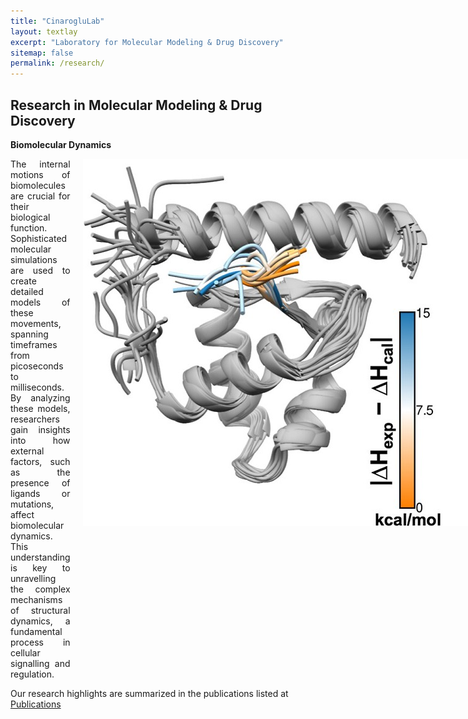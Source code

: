 ```yaml
---
title: "CinarogluLab"
layout: textlay
excerpt: "Laboratory for Molecular Modeling & Drug Discovery"
sitemap: false
permalink: /research/
---
```


## Research in Molecular Modeling & Drug Discovery

**Biomolecular Dynamics**

<div style="display: flex; align-items: flex-start;">
    <div style="flex: 1; text-align: justify;">
        The internal motions of biomolecules are crucial for their biological function. Sophisticated molecular simulations are used to create detailed models of these movements, spanning timeframes from picoseconds to milliseconds. By analyzing these models, researchers gain insights into how external factors, such as the presence of ligands or mutations, affect biomolecular dynamics. This understanding is key to unravelling the complex mechanisms of structural dynamics, a fundamental process in cellular signalling and regulation.
    </div>
    <div style="flex: 0 0 auto; margin-left: 20px;">
        <img src="https://raw.githubusercontent.com/CinarogluLab/cinaroglulab.github.io/main/images/images-0003.jpeg" alt="Biomolecular Dynamics">
    </div>
</div>


Our research highlights are summarized in the publications listed at <a href="{{ site.url }}{{ site.baseurl }}/publications">Publications</a> 
